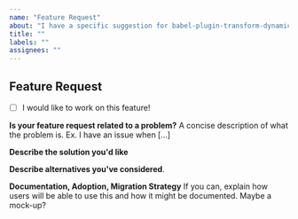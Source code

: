 ```yaml
---
name: "Feature Request"
about: "I have a specific suggestion for babel-plugin-transform-dynamic-imports-to-static-imports!"
title: ""
labels: ""
assignees: ""
---
```


## Feature Request

<!-- Check this if you would like to implement a PR, we are more than happy to help you go through the process !-->

- [ ] I would like to work on this feature!

**Is your feature request related to a problem?**
A concise description of what the problem is. Ex. I have an issue when [...]

**Describe the solution you'd like**

**Describe alternatives you've considered**.

**Documentation, Adoption, Migration Strategy**
If you can, explain how users will be able to use this and how it might be documented. Maybe a mock-up?
